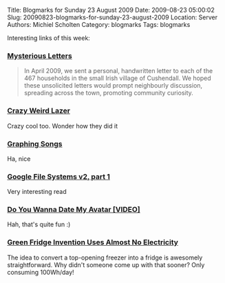 Title: Blogmarks for Sunday 23 August 2009
Date: 2009-08-23 05:00:02
Slug: 20090823-blogmarks-for-sunday-23-august-2009
Location: Server
Authors: Michiel Scholten
Category: blogmarks
Tags: blogmarks

<p>Interesting links of this week:</p>
<h3><a href="http://www.mysteriousletters.blogspot.com/">Mysterious Letters</a></h3>
<blockquote><p>In April 2009, we sent a personal, handwritten letter to each of the 467 households in the small Irish village of Cushendall. We hoped these unsolicited letters would prompt neighbourly discussion, spreading across the town, promoting community curiosity.</p></blockquote>
<h3><a href="http://www.yourdailymedia.com/media/1249932113/Crazy_Weird_Lazer">Crazy Weird Lazer</a></h3>
<p>Crazy cool too. Wonder how they did it</p>
<h3><a href="http://thesisprocrastination.com/2008/04/05/graphing-songs/">Graphing Songs</a></h3>
<p>Ha, nice</p>
<h3><a href="http://storagemojo.com/2009/08/17/google-file-systems-v2-part-1/">Google File Systems v2, part 1</a></h3>
<p>Very interesting read</p>
<h3><a href="http://www.buzzfeed.com/kzoopsf/do-you-wanna-date-my-avatar-1a1">Do You Wanna Date My Avatar [VIDEO]</a></h3>
<p>Hah, that's quite fun :)</p>
<h3><a href="http://www.homedesignfind.com/appliances/green-fridge-invention-uses-almost-no-electricity/">Green Fridge Invention Uses Almost No Electricity</a></h3>
<p>The idea to convert a top-opening freezer into a fridge is awesomely straightforward. Why didn't someone come up with that sooner? Only consuming 100Wh/day!</p>
